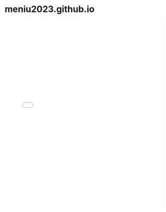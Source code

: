 # meniu2023.github.io
<!DOCTYPE html>
<html>
<head>
    <title>Meniu 2023</title>
</head>
<body>
    <embed src="Meniu_Patiserie_16May2023.pdf" type="application/pdf" width="100%" height="600px" />
</body>
</html>
